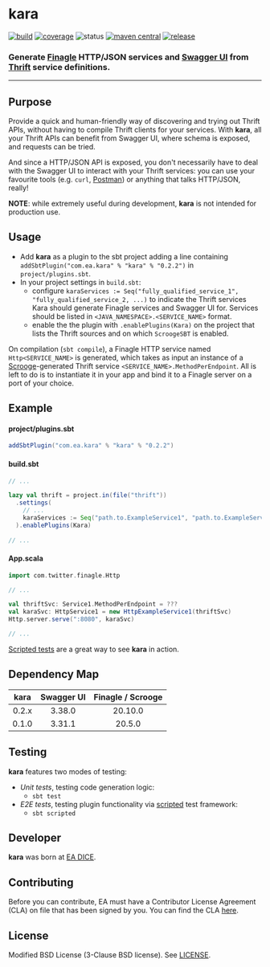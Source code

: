 # kara

[![build](https://img.shields.io/github/workflow/status/electronicarts/kara/Scala%20CI)](https://github.com/electronicarts/kara/actions)
[![coverage](https://img.shields.io/codecov/c/github/electronicarts/kara)](https://codecov.io/gh/electronicarts/kara)
![status](https://img.shields.io/badge/status-active-brightgreen.svg)
[![maven central](https://maven-badges.herokuapp.com/maven-central/com.ea.kara/kara/badge.svg)](https://search.maven.org/artifact/com.ea.kara/kara)
[![release](https://img.shields.io/github/v/release/electronicarts/kara)](https://github.com/electronicarts/kara/releases)

### Generate [Finagle](https://twitter.github.io/finagle/) HTTP/JSON services and [Swagger UI](https://swagger.io/tools/swagger-ui/) from [Thrift](https://thrift.apache.org/) service definitions.

------

## Purpose

Provide a quick and human-friendly way of discovering and trying out Thrift APIs, without having to compile Thrift clients for your services.
With **kara**, all your Thrift APIs can benefit from Swagger UI, where schema is exposed, and requests can be tried.

And since a HTTP/JSON API is exposed, you don't necessarily have to deal with the Swagger UI to interact with your Thrift services: you can use your favourite tools (e.g. `curl`, [Postman](https://www.postman.com/)) or anything that talks HTTP/JSON, really!

**NOTE**: while extremely useful during development, **kara** is not intended for production use.

## Usage
- Add **kara** as a plugin to the sbt project adding a line containing `addSbtPlugin("com.ea.kara" % "kara" % "0.2.2")` in `project/plugins.sbt`.
- In your project settings in `build.sbt`:
    - configure `karaServices := Seq("fully_qualified_service_1", "fully_qualified_service_2, ...)` to indicate the Thrift services Kara should generate Finagle services and Swagger UI for. Services should be listed in `<JAVA_NAMESPACE>.<SERVICE_NAME>` format.
    - enable the the plugin with `.enablePlugins(Kara)` on the project that lists the Thrift sources and on which `ScroogeSBT` is enabled.

On compilation (`sbt compile`), a Finagle HTTP service named `Http<SERVICE_NAME>` is generated, which takes as input an instance of a [Scrooge](http://twitter.github.io/scrooge/)-generated Thrift service `<SERVICE_NAME>.MethodPerEndpoint`. All is left to do is to instantiate it in your app and bind it to a Finagle server on a port of your choice.
    
## Example

#### project/plugins.sbt
```scala
addSbtPlugin("com.ea.kara" % "kara" % "0.2.2")
```

#### build.sbt
```scala
// ...

lazy val thrift = project.in(file("thrift"))
  .settings(
    // ...
    karaServices := Seq("path.to.ExampleService1", "path.to.ExampleService2")
  ).enablePlugins(Kara)
  
// ...  
```

#### App.scala
```scala
import com.twitter.finagle.Http

// ...

val thriftSvc: Service1.MethodPerEndpoint = ???
val karaSvc: HttpService1 = new HttpExampleService1(thriftSvc)
Http.server.serve(":8080", karaSvc)

// ...
```

[Scripted tests](./src/sbt-test/kara/) are a great way to see **kara** in action.

## Dependency Map

| **kara** | **Swagger UI** | **Finagle / Scrooge** |
|:--------:|:--------------:|:---------------------:|
|  0.2.x   | 3.38.0         | 20.10.0               |
|  0.1.0   | 3.31.1         | 20.5.0                |

## Testing
**kara** features two modes of testing:
- *Unit tests*, testing code generation logic:
    - `sbt test`
- *E2E tests*, testing plugin functionality via [scripted](https://www.scala-sbt.org/1.x/docs/Testing-sbt-plugins.html) test framework:
    - `sbt scripted`

## Developer

**kara** was born at [EA DICE](https://www.dice.se/).

## Contributing

Before you can contribute, EA must have a Contributor License Agreement (CLA) on file that has been signed by you. You can find the CLA [here](https://electronicarts.na1.echosign.com/public/esignWidget?wid=CBFCIBAA3AAABLblqZhByHRvZqmltGtliuExmuV-WNzlaJGPhbSRg2ufuPsM3P0QmILZjLpkGslg24-UJtek*).

## License

Modified BSD License (3-Clause BSD license). See [LICENSE](./LICENSE).
